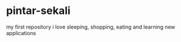 pintar-sekali
=============

my first repository
i love sleeping, shopping, eating and learning new applications
